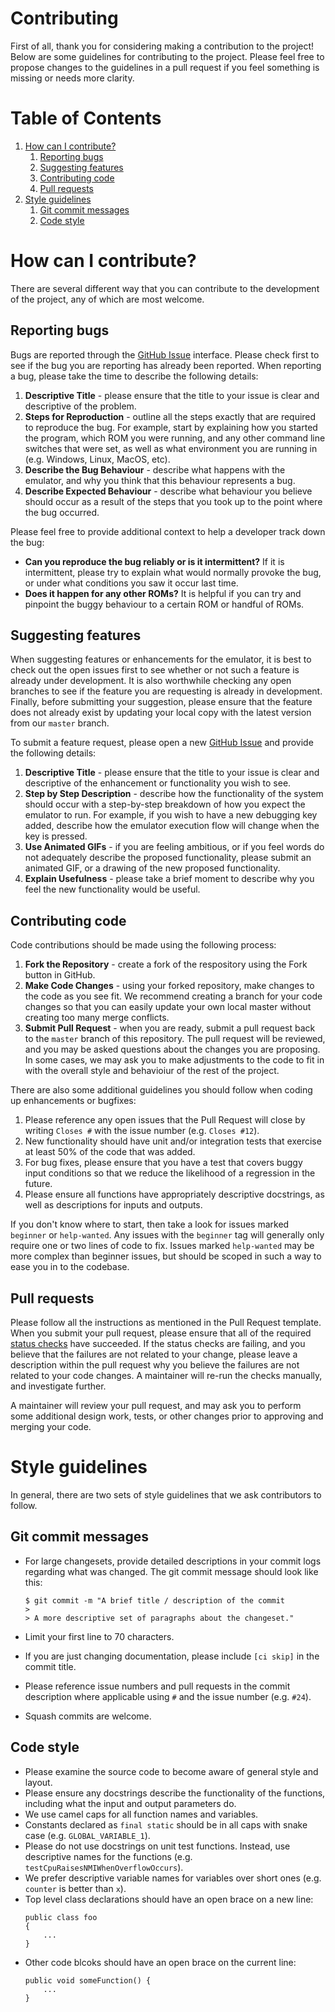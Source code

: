 # Contributing

First of all, thank you for considering making a contribution to the project! Below are some guidelines for contributing 
to the project. Please feel free to propose changes to the guidelines in a pull request if you feel something is missing
or needs more clarity.

# Table of Contents

1. [How can I contribute?](#how-can-i-contribute)
    1. [Reporting bugs](#reporting-bugs)
    2. [Suggesting features](#suggesting-features)
    3. [Contributing code](#contributing-code)
    4. [Pull requests](#pull-requests)
2. [Style guidelines](#style-guidelines)
    1. [Git commit messages](#git-commit-messages)
    2. [Code style](#code-style)

# How can I contribute?

There are several different way that you can contribute to the development of the project, any of which are most 
welcome.

## Reporting bugs

Bugs are reported through the [GitHub Issue](https://github.com/craigthomas/Chip8Java/issues) interface. Please check
first to see if the bug you are reporting has already been reported. When reporting a bug, please take the time to 
describe the following details:

1. **Descriptive Title** - please ensure that the title to your issue is clear and descriptive of the problem. 
2. **Steps for Reproduction** - outline all the steps exactly that are required to reproduce the bug. For example,
start by explaining how you started the program, which ROM you were running, and any other command line switches
that were set, as well as what environment you are running in (e.g. Windows, Linux, MacOS, etc). 
3. **Describe the Bug Behaviour** - describe what happens with the emulator, and why you think that this behaviour
represents a bug. 
4. **Describe Expected Behaviour** - describe what behaviour you believe should occur as a result of the steps
that you took up to the point where the bug occurred.

Please feel free to provide additional context to help a developer track down the bug:

* **Can you reproduce the bug reliably or is it intermittent?** If it is intermittent, please try to explain what 
would normally provoke the bug, or under what conditions you saw it occur last time.
* **Does it happen for any other ROMs?** It is helpful if you can try and pinpoint the buggy behaviour to a certain
ROM or handful of ROMs. 

## Suggesting features

When suggesting features or enhancements for the emulator, it is best to check out the open issues first to see whether
or not such a feature is already under development. It is also worthwhile checking any open branches to see if the 
feature you are requesting is already in development. Finally, before submitting your suggestion, please ensure that 
the feature does not already exist by updating your local copy with the latest version from our `master` branch.

To submit a feature request, please open a new [GitHub Issue](https://github.com/craigthomas/Chip8Java/issues) and
provide the following details:

1. **Descriptive Title** - please ensure that the title to your issue is clear and descriptive of the enhancement or
functionality you wish to see.
2. **Step by Step Description** - describe how the functionality of the system should occur with a step-by-step breakdown
of how you expect the emulator to run. For example, if you wish to have a new debugging key added, describe how the
emulator execution flow will change when the key is pressed. 
3. **Use Animated GIFs** - if you are feeling ambitious, or if you feel words do not adequately describe the proposed
functionality, please submit an animated GIF, or a drawing of the new proposed functionality.
4. **Explain Usefulness** - please take a brief moment to describe why you feel the new functionality would be useful.

## Contributing code

Code contributions should be made using the following process:

1. **Fork the Repository** - create a fork of the respository using the Fork button in GitHub.
2. **Make Code Changes** - using your forked repository, make changes to the code as you see fit. We recommend creating a
branch for your code changes so that you can easily update your own local master without creating too many merge 
conflicts.
3. **Submit Pull Request** - when you are ready, submit a pull request back to the `master` branch of this repository.
The pull request will be reviewed, and you may be asked questions about the changes you are proposing. In some cases,
we may ask you to make adjustments to the code to fit in with the overall style and behavioiur of the rest of the
project. 

There are also some additional guidelines you should follow when coding up enhancements or bugfixes:

1. Please reference any open issues that the Pull Request will close by writing `Closes #` with the issue number (e.g. `Closes #12`).
2. New functionality should have unit and/or integration tests that exercise at least 50% of the code that was added. 
3. For bug fixes, please ensure that you have a test that covers buggy input conditions so that we reduce the likelihood of 
a regression in the future. 
4. Please ensure all functions have appropriately descriptive docstrings, as well as descriptions for inputs and outputs. 

If you don't know where to start, then take a look for issues marked `beginner` or `help-wanted`. Any issues with the `beginner` tag
will generally only require one or two lines of code to fix. Issues marked `help-wanted` may be more complex than beginner issues,
but should be scoped in such a way to ease you in to the codebase.

## Pull requests

Please follow all the instructions as mentioned in the Pull Request template. When you submit your pull request, please ensure that 
all of the required [status checks](https://help.github.com/articles/about-status-checks/) have succeeded. If the status checks
are failing, and you believe that the failures are not related to your change, please leave a description within the pull request why
you believe the failures are not related to your code changes. A maintainer will re-run the checks manually, and investigate further.

A maintainer will review your pull request, and may ask you to perform some additional design work, tests, or other changes prior
to approving and merging your code. 

# Style guidelines

In general, there are two sets of style guidelines that we ask contributors to follow.

## Git commit messages

* For large changesets, provide detailed descriptions in your commit logs regarding what was changed. The git commit message should
look like this:

    ```
    $ git commit -m "A brief title / description of the commit
    >
    > A more descriptive set of paragraphs about the changeset."
    ```
    
* Limit your first line to 70 characters.
* If you are just changing documentation, please include `[ci skip]` in the commit title.
* Please reference issue numbers and pull requests in the commit description where applicable using `#` and the issue number (e.g.
`#24`).
* Squash commits are welcome.

## Code style

* Please examine the source code to become aware of general style and layout.
* Please ensure any docstrings describe the functionality of the functions, including what the input and output parameters
do.
* We use camel caps for all function names and variables.
* Constants declared as `final static` should be in all caps with snake case (e.g. `GLOBAL_VARIABLE_1`).
* Please do not use docstrings on unit test functions. Instead, use descriptive names for the functions (e.g. 
`testCpuRaisesNMIWhenOverflowOccurs`).
* We prefer descriptive variable names for variables over short ones (e.g. `counter` is better than `x`).
* Top level class declarations should have an open brace on a new line:
    ```
    public class foo
    {
        ...
    }
    ```
* Other code blcoks should have an open brace on the current line:
    ```
    public void someFunction() {
        ...
    }
    ```
